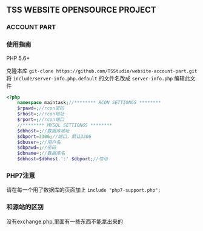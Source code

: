 ## TSS WEBSITE OPENSOURCE PROJECT
### ACCOUNT PART
### 使用指南
PHP 5.6+

克隆本库
`git-clone https://github.com/TSStudio/website-account-part.git`
将
`include/server-info.php.default`
的文件名改成
`server-info.php`
编辑此文件
```php
<?php    
    namespace maintask;//******** RCON SETTIONGS ********
    $rpawd=;//rcon密码
    $rhost=;//rcon地址
    $rport=;//rcon端口
    //******** MYSQL SETTIONGS ********
    $dbhost=;//数据库地址
    $dbport=3306;//端口，默认3306
    $dbuser=;//用户名
    $dbpawd=;//密码
    $dbname=;//数据库名
    $dbhost=$dbhost.':'.$dbport;//勿动
```
### PHP7注意
请在每一个用了数据库的页面加上
`include "php7-support.php";`
### 和源站的区别
没有exchange.php,里面有一些东西不能拿出来的